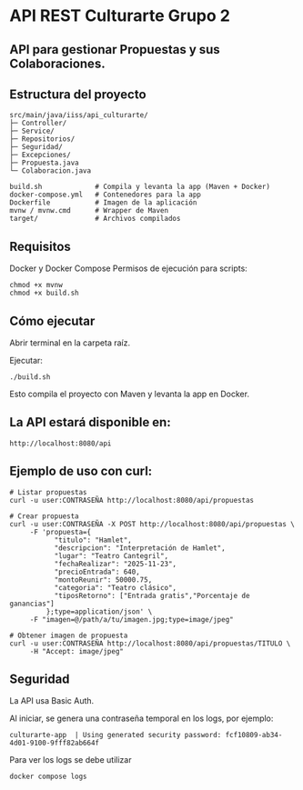 # API REST Culturarte Grupo 2

## API para gestionar Propuestas y sus Colaboraciones.


## Estructura del proyecto
```
src/main/java/iiss/api_culturarte/
├─ Controller/       
├─ Service/          
├─ Repositorios/     
├─ Seguridad/        
├─ Excepciones/      
├─ Propuesta.java    
└─ Colaboracion.java 

build.sh             # Compila y levanta la app (Maven + Docker)
docker-compose.yml   # Contenedores para la app
Dockerfile           # Imagen de la aplicación
mvnw / mvnw.cmd      # Wrapper de Maven
target/              # Archivos compilados
```


## Requisitos

Docker y Docker Compose
Permisos de ejecución para scripts:
```
chmod +x mvnw
chmod +x build.sh
```

## Cómo ejecutar

Abrir terminal en la carpeta raíz.

Ejecutar:
```
./build.sh
```
Esto compila el proyecto con Maven y levanta la app en Docker.

## La API estará disponible en:
```
http://localhost:8080/api
```
## Ejemplo de uso con curl:
```
# Listar propuestas
curl -u user:CONTRASEÑA http://localhost:8080/api/propuestas

# Crear propuesta
curl -u user:CONTRASEÑA -X POST http://localhost:8080/api/propuestas \
     -F 'propuesta={
           "titulo": "Hamlet",
           "descripcion": "Interpretación de Hamlet",
           "lugar": "Teatro Cantegril",
           "fechaRealizar": "2025-11-23",
           "precioEntrada": 640,
           "montoReunir": 50000.75,
           "categoria": "Teatro clásico",
           "tiposRetorno": ["Entrada gratis","Porcentaje de ganancias"]
         };type=application/json' \
     -F "imagen=@/path/a/tu/imagen.jpg;type=image/jpeg"

# Obtener imagen de propuesta
curl -u user:CONTRASEÑA http://localhost:8080/api/propuestas/TITULO \
     -H "Accept: image/jpeg"
```

## Seguridad
La API usa Basic Auth.

Al iniciar, se genera una contraseña temporal en los logs, por ejemplo:
```
culturarte-app  | Using generated security password: fcf10809-ab34-4d01-9100-9fff82ab664f
```
Para ver los logs se debe utilizar
```
docker compose logs
```

